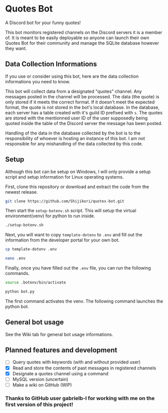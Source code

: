# Quotes Bot
A Discord bot for your funny quotes!

This bot monitors registered channels on the Discord servers it is a member of. It is meant to be easily deployable so anyone can launch their own Quotes Bot for their community and manage the SQLite database however they want.

## Data Collection Informations
If you use or consider using this bot, here are the data collection informations you need to know.

This bot will collect data from a designated "quotes" channel. Any messages posted in the channel will be processed. The data (the quote) is only stored if it meets the correct format. If it doesn't meet the expected format, the quote is not stored in the bot's local database. In the database, each server has a table created with it's guild ID prefixed with `s`. The quotes are stored with the mentionned user ID of the user supposedly being quoted inside the table of the Discord server the message has been posted.

Handling of the data in the database collected by the bot is to the responsibility of whoever is hosting an instance of this bot. I am not responsible for any mishandling of the data collected by this code.

## Setup

Although this bot can be setup on Windows, I will only provide a setup script and setup information for Linux operating systems.

First, clone this repository or download and extract the code from the newest release.
```bash
git clone https://github.com/Shijikori/quotes-bot.git
```

Then start the `setup-botenv.sh` script. This will setup the virtual environment(venv) for python to run inside.
```bash
./setup-botenv.sh
```

Next, you will want to copy `template-dotenv` to `.env` and fill out the information from the developer portal for your own bot.
```bash
cp template-dotenv .env

nano .env
```

Finally, once you have filled out the `.env` file, you can run the following commands.
```bash
source .botenv/bin/activate

python bot.py
```
The first command activates the venv. The following command launches the python bot.

## General bot usage

See the Wiki tab for general bot usage informations.

## Planned features and development

* [ ] Query quotes with keywords (with and without provided user)
* [X] Read and store the contents of past messages in registered channels
* [X] Designate a quotes channel using a command
* [ ] MySQL version (uncertain)
* [ ] Make a wiki on GitHub (WIP)

### Thanks to GitHub user gabrielb-l for working with me on the first version of this project!

